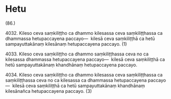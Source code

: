 # Hetu

(86.)

4032\. Kileso ceva saṃkiliṭṭho ca dhammo kilesassa ceva saṃkiliṭṭhassa ca dhammassa hetupaccayena paccayo—  kilesā ceva saṃkiliṭṭhā ca hetū sampayuttakānaṃ kilesānaṃ hetupaccayena paccayo. (1)

4033\. Kileso ceva saṃkiliṭṭho ca dhammo saṃkiliṭṭhassa ceva no ca kilesassa dhammassa hetupaccayena paccayo—  kilesā ceva saṃkiliṭṭhā ca hetū sampayuttakānaṃ khandhānaṃ hetupaccayena paccayo.

4034\. Kileso ceva saṃkiliṭṭho ca dhammo kilesassa ceva saṃkiliṭṭhassa ca saṃkiliṭṭhassa ceva no ca kilesassa ca dhammassa hetupaccayena paccayo—  kilesā ceva saṃkiliṭṭhā ca hetū sampayuttakānaṃ khandhānaṃ kilesānañca hetupaccayena paccayo. (3)
